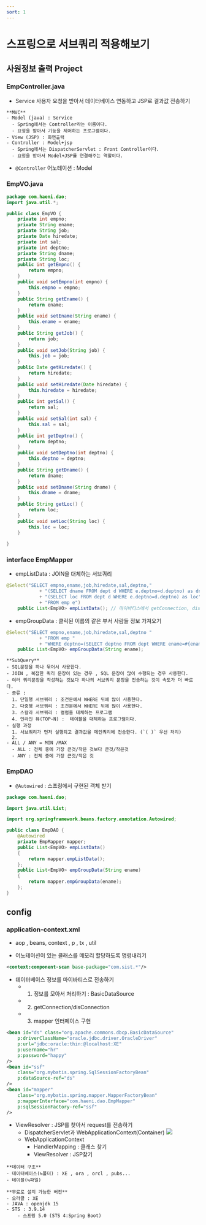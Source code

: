 ```yaml
---
sort: 1
---
```


# 스프링으로 서브쿼리 적용해보기

## 사원정보 출력 Project

### EmpController.java

- Service 사용자 요청을 받아서 데이터베이스 연동하고 JSP로 결과값 전송하기

```tip
**MVC**
- Model (java) : Service
  - Spring에서는 Controller라는 이름이다.
  - 요청을 받아서 기능을 제어하는 프로그램이다.
- View (JSP) : 화면출력
- Controller : Model+jsp
  - Spring에서는 DispatcherServlet : Front Controller이다.
  - 요청을 받아서 Model+JSP를 연결해주는 역할이다.
```


- `@Controller` 어노테이션 : Model

### EmpVO.java

```java
package com.haeni.dao;
import java.util.*;

public class EmpVO {
	private int empno;
	private String ename;
	private String job;
	private Date hiredate;
	private int sal;
	private int deptno;
	private String dname;
	private String loc;
	public int getEmpno() {
		return empno;
	}
	public void setEmpno(int empno) {
		this.empno = empno;
	}
	public String getEname() {
		return ename;
	}
	public void setEname(String ename) {
		this.ename = ename;
	}
	public String getJob() {
		return job;
	}
	public void setJob(String job) {
		this.job = job;
	}
	public Date getHiredate() {
		return hiredate;
	}
	public void setHiredate(Date hiredate) {
		this.hiredate = hiredate;
	}
	public int getSal() {
		return sal;
	}
	public void setSal(int sal) {
		this.sal = sal;
	}
	public int getDeptno() {
		return deptno;
	}
	public void setDeptno(int deptno) {
		this.deptno = deptno;
	}
	public String getDname() {
		return dname;
	}
	public void setDname(String dname) {
		this.dname = dname;
	}
	public String getLoc() {
		return loc;
	}
	public void setLoc(String loc) {
		this.loc = loc;
	}
	
}
```

### interface EmpMapper

- empListData : JOIN을 대체하는 서브쿼리

```java
@Select("SELECT empno,ename,job,hiredate,sal,deptno,"
			+ "(SELECT dname FROM dept d WHERE e.deptno=d.deptno) as dname,"
			+ "(SELECT loc FROM dept d WHERE e.deptno=d.deptno) as loc"
			+ "FROM emp e")
	public List<EmpVO> empListData(); // 마이바티스에서 getConnection, disConnection 자동 구현 해줌
```

- empGroupData : 클릭된 이름의 같은 부서 사람들 정보 가져오기

```java
@Select("SELECT empno,ename,job,hiredate,sal,deptno "
			+ "FROM emp "
			+ "WHERE deptno=(SELECT deptno FROM dept WHERE ename=#{ename})")
	public List<EmpVO> empGroupData(String ename);
```

```note
**SubQuery**
- SQL문장을 하나 묶어서 사용한다. 
- JOIN , 복잡한 쿼리 문장이 있는 경우 , SQL 문장이 많이 수행되는 경우 사용한다.
- 여러 쿼리문장을 작성하는 것보다 하나의 서브쿼리 문장을 전송하는 것이 속도가 더 빠르다.
- 종류 : 
  1. 단일행 서브쿼리 : 조건문에서 WHERE 뒤에 많이 사용한다.
  2. 다중행 서브쿼리 : 조건문에서 WHERE 뒤에 많이 사용한다.
  3. 스칼라 서브쿼리 : 컬럼을 대체하는 프로그램
  4. 인라인 뷰(TOP-N) :  테이블을 대체하는 프로그램이다.
- 실행 과정
  1. 서브쿼리가 먼저 실행되고 결과값을 메인쿼리에 전송한다. (`( )` 우선 처리)
  2. 
- ALL / ANY = MIN /MAX
  - ALL : 전체 중에 가장 큰것/작은 것보다 큰것/작은것
  - ANY : 전체 중에 가장 큰것/작은 것
```


### EmpDAO

- `@Autowired` : 스프링에서 구현된 객체 받기

```java
package com.haeni.dao;

import java.util.List;

import org.springframework.beans.factory.annotation.Autowired;

public class EmpDAO {
	@Autowired
	private EmpMapper mapper;
	public List<EmpVO> empListData()
	{
		return mapper.empListData();
	};
	public List<EmpVO> empGroupData(String ename)
	{
		return mapper.empGroupData(ename);
	};
}
```

## config

### application-context.xml

- aop , beans, context , p , tx , util

- 어노테이션이 있는 클래스를 메모리 할당하도록 명령내리기

```xml
<context:component-scan base-package="com.sist.*"/>
```

- 데이터베이스 정보를 마이바티스로 전송하기
	- 1. 정보를 모아서 처리하기 : BasicDataSource
	- 2. getConnection/disConnection
	- 3. mapper 인터페이스 구현

```xml
<bean id="ds" class="org.apache.commons.dbcp.BasicDataSource"
	p:driverClassName="oracle.jdbc.driver.OracleDriver"
	p:url="jdbc:oracle:thin:@localhost:XE"
	p:username="hr"
	p:password="happy"
/>
<bean id="ssf"
	class="org.mybatis.spring.SqlSessionFactoryBean"
	p:dataSource-ref="ds"
/>
<bean id="mapper"
	class="org.mybatis.spring.mapper.MapperFactoryBean"
	p:mapperInterface="com.haeni.dao.EmpMapper"
	p:sqlSessionFactory-ref="ssf"
/>
```

- ViewResolver : JSP를 찾아서 request를 전송하기
	- DispatcherServlet과 WebApplicationContext(Container)
	![](https://img1.daumcdn.net/thumb/R720x0.q80/?scode=mtistory2&fname=http%3A%2F%2Fcfile29.uf.tistory.com%2Fimage%2F99B16B375CC05ADD0D1A58)
	- WebApplicationContext
		- HandlerMapping : 클래스 찾기
		- ViewResolver : JSP찾기

```tip
**데이터 구조**
- 데이터베이스(≒폴더) : XE , ora , orcl , pubs...
- 테이블(≒파일)
```


```tip
**무료로 설치 가능한 버전**
- 오라클 : XE
- JAVA : openjdk 15
- STS : 3.9.14 
	- 스프링 5.0 (STS 4:Spring Boot)
```

